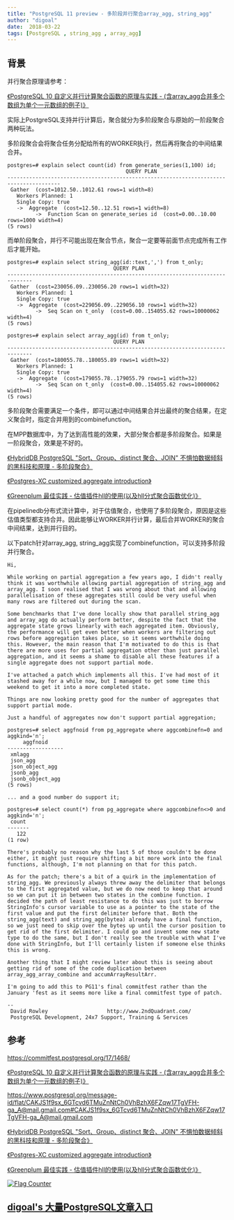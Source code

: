 ```yaml
---
title: "PostgreSQL 11 preview - 多阶段并行聚合array_agg, string_agg"
author: "digoal"
date:  2018-03-22
tags: [PostgreSQL , string_agg , array_agg]
---
```

## 背景       
并行聚合原理请参考：  
  
[《PostgreSQL 10 自定义并行计算聚合函数的原理与实践 - (含array_agg合并多个数组为单个一元数组的例子)》](../201801/20180119_04.md)    
  
实际上PostgreSQL支持并行计算后，聚合就分为多阶段聚合与原始的一阶段聚合两种玩法。  
  
多阶段聚合会将聚合任务分配给所有的WORKER执行，然后再将聚合的中间结果合并。  
  
```  
postgres=# explain select count(id) from generate_series(1,100) id;  
                                      QUERY PLAN                                         
---------------------------------------------------------------------------------------  
 Gather  (cost=1012.50..1012.61 rows=1 width=8)  
   Workers Planned: 1  
   Single Copy: true  
   ->  Aggregate  (cost=12.50..12.51 rows=1 width=8)  
         ->  Function Scan on generate_series id  (cost=0.00..10.00 rows=1000 width=4)  
(5 rows)  
```  
  
而单阶段聚合，并行不可能出现在聚合节点，聚合一定要等前面节点完成所有工作后才能开始。  
  
```  
postgres=# explain select string_agg(id::text,',') from t_only;  
                                  QUERY PLAN                                    
------------------------------------------------------------------------------  
 Gather  (cost=230056.09..230056.20 rows=1 width=32)  
   Workers Planned: 1  
   Single Copy: true  
   ->  Aggregate  (cost=229056.09..229056.10 rows=1 width=32)  
         ->  Seq Scan on t_only  (cost=0.00..154055.62 rows=10000062 width=4)  
(5 rows)  
  
postgres=# explain select array_agg(id) from t_only;  
                                  QUERY PLAN                                    
------------------------------------------------------------------------------  
 Gather  (cost=180055.78..180055.89 rows=1 width=32)  
   Workers Planned: 1  
   Single Copy: true  
   ->  Aggregate  (cost=179055.78..179055.79 rows=1 width=32)  
         ->  Seq Scan on t_only  (cost=0.00..154055.62 rows=10000062 width=4)  
(5 rows)  
```  
  
多阶段聚合需要满足一个条件，即可以通过中间结果合并出最终的聚合结果，在定义聚合时，指定合并用到的combinefunction。  
  
在MPP数据库中，为了达到高性能的效果，大部分聚合都是多阶段聚合。如果是一阶段聚合，效果是不好的。  
  
[《HybridDB PostgreSQL "Sort、Group、distinct 聚合、JOIN" 不惧怕数据倾斜的黑科技和原理 - 多阶段聚合》](../201711/20171123_01.md)    
  
[《Postgres-XC customized aggregate introduction》](../201305/20130502_01.md)    
  
[《Greenplum 最佳实践 - 估值插件hll的使用(以及hll分式聚合函数优化)》](../201608/20160825_02.md)    
  
在pipelinedb分布式流计算中，对于估值聚合，也使用了多阶段聚合，原因是这些估值类型都支持合并。因此能够让WORKER并行计算，最后合并WORKER的聚合中间结果，达到并行目的。  
  
以下patch针对array_agg, string_agg实现了combinefunction，可以支持多阶段并行聚合。   
  
```  
Hi,  
  
While working on partial aggregation a few years ago, I didn't really  
think it was worthwhile allowing partial aggregation of string_agg and  
array_agg. I soon realised that I was wrong about that and allowing  
parallelisation of these aggregates still could be very useful when  
many rows are filtered out during the scan.  
  
Some benchmarks that I've done locally show that parallel string_agg  
and array_agg do actually perform better, despite the fact that the  
aggregate state grows linearly with each aggregated item. Obviously,  
the performance will get even better when workers are filtering out  
rows before aggregation takes place, so it seems worthwhile doing  
this. However, the main reason that I'm motivated to do this is that  
there are more uses for partial aggregation other than just parallel  
aggregation, and it seems a shame to disable all these features if a  
single aggregate does not support partial mode.  
  
I've attached a patch which implements all this. I've had most of it  
stashed away for a while now, but I managed to get some time this  
weekend to get it into a more completed state.  
  
Things are now looking pretty good for the number of aggregates that  
support partial mode.  
  
Just a handful of aggregates now don't support partial aggregation;  
  
postgres=# select aggfnoid from pg_aggregate where aggcombinefn=0 and  
aggkind='n';  
     aggfnoid  
------------------  
 xmlagg  
 json_agg  
 json_object_agg  
 jsonb_agg  
 jsonb_object_agg  
(5 rows)  
  
... and a good number do support it;  
  
postgres=# select count(*) from pg_aggregate where aggcombinefn<>0 and  
aggkind='n';  
 count  
-------  
   122  
(1 row)  
  
There's probably no reason why the last 5 of those couldn't be done  
either, it might just require shifting a bit more work into the final  
functions, although, I'm not planning on that for this patch.  
  
As for the patch; there's a bit of a quirk in the implementation of  
string_agg. We previously always threw away the delimiter that belongs  
to the first aggregated value, but we do now need to keep that around  
so we can put it in between two states in the combine function. I  
decided the path of least resistance to do this was just to borrow  
StringInfo's cursor variable to use as a pointer to the state of the  
first value and put the first delimiter before that. Both the  
string_agg(text) and string_agg(bytea) already have a final function,  
so we just need to skip over the bytes up until the cursor position to  
get rid of the first delimiter. I could go and invent some new state  
type to do the same, but I don't really see the trouble with what I've  
done with StringInfo, but I'll certainly listen if someone else thinks  
this is wrong.  
  
Another thing that I might review later about this is seeing about  
getting rid of some of the code duplication between  
array_agg_array_combine and accumArrayResultArr.  
  
I'm going to add this to PG11's final commitfest rather than the  
January 'fest as it seems more like a final commitfest type of patch.  
  
--   
 David Rowley                   http://www.2ndQuadrant.com/  
 PostgreSQL Development, 24x7 Support, Training & Services  
```  
      
      
## 参考      
https://commitfest.postgresql.org/17/1468/  
    
[《PostgreSQL 10 自定义并行计算聚合函数的原理与实践 - (含array_agg合并多个数组为单个一元数组的例子)》](../201801/20180119_04.md)    
  
https://www.postgresql.org/message-id/flat/CAKJS1f9sx_6GTcvd6TMuZnNtCh0VhBzhX6FZqw17TgVFH-ga_A@mail.gmail.com#CAKJS1f9sx_6GTcvd6TMuZnNtCh0VhBzhX6FZqw17TgVFH-ga_A@mail.gmail.com  
  
[《HybridDB PostgreSQL "Sort、Group、distinct 聚合、JOIN" 不惧怕数据倾斜的黑科技和原理 - 多阶段聚合》](../201711/20171123_01.md)    
  
[《Postgres-XC customized aggregate introduction》](../201305/20130502_01.md)    
  
[《Greenplum 最佳实践 - 估值插件hll的使用(以及hll分式聚合函数优化)》](../201608/20160825_02.md)    
  
<a rel="nofollow" href="http://info.flagcounter.com/h9V1"  ><img src="http://s03.flagcounter.com/count/h9V1/bg_FFFFFF/txt_000000/border_CCCCCC/columns_2/maxflags_12/viewers_0/labels_0/pageviews_0/flags_0/"  alt="Flag Counter"  border="0"  ></a>  
  
  
  
  
  
  
## [digoal's 大量PostgreSQL文章入口](https://github.com/digoal/blog/blob/master/README.md "22709685feb7cab07d30f30387f0a9ae")
  
